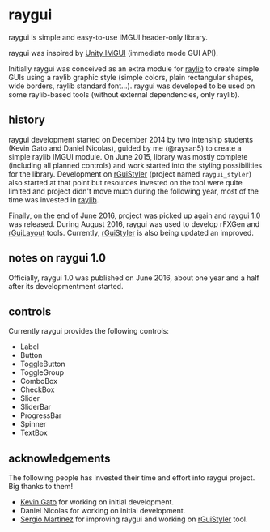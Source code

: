# raygui
raygui is simple and easy-to-use IMGUI header-only library.

raygui was inspired by [Unity IMGUI](https://docs.unity3d.com/Manual/GUIScriptingGuide.html) (immediate mode GUI API).

Initially raygui was conceived as an extra module for [raylib](https://github.com/raysan5/raylib) to create simple GUIs using a raylib graphic style (simple colors, plain rectangular shapes, wide borders, raylib standard font...). raygui was developed to be used on some raylib-based tools (without external dependencies, only raylib).

## history
raygui development started on December 2014 by two intenship students (Kevin Gato and Daniel Nicolas), guided by me (@raysan5) to create a simple raylib IMGUI module. On June 2015, library was mostly complete (including all planned controls) and work started into the styling possibilities for the library. Development on [rGuiStyler](https://github.com/raysan5/raygui/tree/master/tools/rGuiStyler) (project named `raygui_styler`) also started at that point but resources invested on the tool were quite limited and project didn't move much during the following year, most of the time was invested in [raylib](https://github.com/raysan5/raylib).

Finally, on the end of June 2016, project was picked up again and raygui 1.0 was released. During August 2016, raygui was used to develop rFXGen and [rGuiLayout](https://github.com/raysan5/raygui/tree/master/tools/rGuiLayout) tools. Currently, [rGuiStyler](https://github.com/raysan5/raygui/tree/master/tools/rGuiStyler) is also being updated an improved.

## notes on raygui 1.0
Officially, raygui 1.0 was published on June 2016, about one year and a half after its developmentment started.

## controls
Currently raygui provides the following controls:
 - Label
 - Button
 - ToggleButton
 - ToggleGroup
 - ComboBox
 - CheckBox
 - Slider
 - SliderBar
 - ProgressBar
 - Spinner
 - TextBox

## acknowledgements
The following people has invested their time and effort into raygui project. Big thanks to them!

 - [Kevin Gato](https://github.com/Gatonevermind) for working on initial development.
 - Daniel Nicolas  for working on initial development.
 - [Sergio Martinez](https://github.com/anidealgift) for improving raygui and working on [rGuiStyler](https://github.com/raysan5/raygui/tree/master/tools/rGuiStyler) tool.
